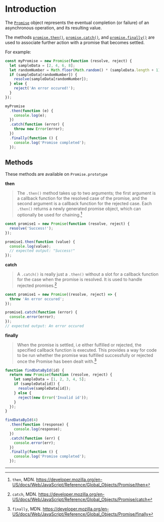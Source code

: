 # Introduction

The [`Promise`][promise-docs] object represents the eventual completion (or failure) of an
asynchronous operation, and its resulting value.

The methods [`promise.then()`][promise-then], [`promise.catch()`][promise-catch], and [`promise.finally()`][promise-finally] are used to associate further action with a promise that becomes settled.

For example:

```javascript
const myPromise = new Promise(function (resolve, reject) {
  let sampleData = [2, 4, 6, 8];
  let randomNumber = Math.floor(Math.random() * (sampleData.length + 1));
  if (sampleData[randomNumber]) {
    resolve(sampleData[randomNumber]);
  } else {
    reject('An error occured!');
  }
});

myPromise
  .then(function (e) {
    console.log(e);
  })
  .catch(function (error) {
    throw new Error(error);
  })
  .finally(function () {
    console.log('Promise completed');
  });
```

## Methods

These methods are available on `Promise.prototype`

**then**

> The `.then()` method takes up to two arguments; the first argument is a callback function for the resolved case of the promise, and the second argument is a callback function for the rejected case. Each `.then()` returns a newly generated promise object, which can optionally be used for chaining.[^1]

```javascript
const promise1 = new Promise(function (resolve, reject) {
  resolve('Success!');
});

promise1.then(function (value) {
  console.log(value);
  // expected output: "Success!"
});
```

**catch**

> A `.catch()` is really just a `.then()` without a slot for a callback function for the case when the promise is resolved. It is used to handle rejected promises.[^2]

```javascript
const promise1 = new Promise((resolve, reject) => {
  throw 'An error occured';
});

promise1.catch(function (error) {
  console.error(error);
});
// expected output: An error occured
```

**finally**

> When the promise is settled, i.e either fulfilled or rejected, the specified callback function is executed. This provides a way for code to be run whether the promise was fulfilled successfully or rejected once the Promise has been dealt with.[^3]

```javascript
function findDataById(id) {
  return new Promise(function (resolve, reject) {
    let sampleData = [1, 2, 3, 4, 5];
    if (sampleData[id]) {
      resolve(sampleData[id]);
    } else {
      reject(new Error('Invalid id'));
    }
  });
}

findDataById(4)
  .then(function (response) {
    console.log(response);
  })
  .catch(function (err) {
    console.error(err);
  })
  .finally(function () {
    console.log('Promise completed');
  });
```

---

[^1]: `then`, MDN. <https://developer.mozilla.org/en-US/docs/Web/JavaScript/Reference/Global_Objects/Promise/then>

[^2]: `catch`, MDN. <https://developer.mozilla.org/en-US/docs/Web/JavaScript/Reference/Global_Objects/Promise/catch>

[^3]: `finally`, MDN. <https://developer.mozilla.org/en-US/docs/Web/JavaScript/Reference/Global_Objects/Promise/finally>

[promise-docs]: https://developer.mozilla.org/en-US/docs/Web/JavaScript/Reference/Global_Objects/Promise
[promise-catch]: https://developer.mozilla.org/en-US/docs/Web/JavaScript/Reference/Global_Objects/Promise/catch
[promise-then]: https://developer.mozilla.org/en-US/docs/Web/JavaScript/Reference/Global_Objects/Promise/then
[promise-finally]: https://developer.mozilla.org/en-US/docs/Web/JavaScript/Reference/Global_Objects/Promise/finally
